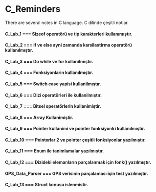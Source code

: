 # C_Reminders

There are several notes in C language.
C dilinde çeşitli notlar.

#### C_Lab_1 === Sizeof operatörü ve tip karakterleri kullanımıştır.
#### C_Lab_2 === if ve else ayni zamanda karsilastirma operatörü kullanılmıştır.
#### C_Lab_3 === Do while ve for kullanilmıştır.
#### C_Lab_4 === Fonksiyonlarin kullanılmıştır.
#### C_Lab_5 === Switch case yapisi kullanilmıştır.
#### C_Lab_6 === Dizi operatörleri ile  kullanilmıştır.
#### C_Lab_7 === Bitsel operatörlerin kullanimiştir.
#### C_Lab_8 === Array Kullanimiştir.
#### C_Lab_9 === Pointer kullanimi ve pointer fonksiyonlri kullanılmıştır.
#### C_Lab_10 === Pointerlar 2 ve pointer çeşitli fonksiyonlar yazılmıştır.
#### C_Lab_11 === Enum ile tanimlamalar yazılmıştır.
#### C_Lab_12 === Dizideki elemanların parçalanmak için fonk() yazılmıştır.
#### GPS_Data_Parser === GPS verisinin parçalaması için test yazılmıştır.
#### C_Lab_13 === Struct konusu islenmistir.